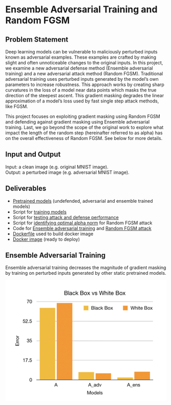 # Ensemble Adversarial Training and Random FGSM

## Problem Statement

Deep learning models can be vulnerable to maliciously perturbed inputs known as adversarial examples. These examples are crafted by making slight and often unnoticeable changes to the original inputs. In this project, we examine a new adversarial defense method (Ensemble adversarial training) and a new adversarial attack method (Random FGSM). Traditional adversarial training uses perturbed inputs generated by the model’s own parameters to increase robustness. This approach works by creating sharp curvatures in the loss of a model near data points which masks the true direction of the steepest ascent. This gradient masking degrades the linear approximation of a model’s loss used by fast single step attack methods, like FGSM.

This project focuses on exploiting gradient masking using Random FGSM and defending against gradient masking using Ensemble adversarial training. Last, we go beyond the scope of the original work to explore what impact the length of the random step (hereinafter referred to as alpha) has on the overall effectiveness of Random FGSM. See below for more details.

## Input and Output

Input: a clean image (e.g. original MNIST image).  
Output: a perturbed image (e.g. adversarial MNIST image).

## Deliverables
* [Pretrained models](https://github.com/servantez/CS496_Advanced_DL/tree/master/models) (undefended, adversarial and ensemble trained models)
* Script for [training models](https://github.com/servantez/CS496_Advanced_DL/blob/master/train_script.py)
* Script for [testing attack and defense performance](https://github.com/servantez/CS496_Advanced_DL/blob/master/test_script.py)
* Script for [identifying optimal alpha norm](https://github.com/servantez/CS496_Advanced_DL/blob/master/alpha_script.py) for Random FGSM attack 
* Code for [Ensemble adversarial training](https://github.com/servantez/CS496_Advanced_DL/blob/master/train_adv.py) and [Random FGSM attack](https://github.com/servantez/CS496_Advanced_DL/blob/master/simple_eval.py)
* [Dockerfile](https://github.com/servantez/CS496_Advanced_DL/blob/master/Dockerfile) used to build docker image
* [Docker image](https://hub.docker.com/r/servantez/ensemble) (ready to deploy)

## Ensemble Adversarial Training

Ensemble adversarial training decreases the magnitude of gradient masking by training on perturbed inputs generated by other static pretrained models.

![Adversarial Defense Results](./figures/Adversarial_Defense.png)
